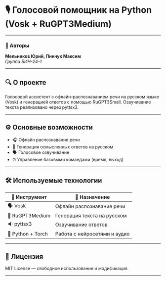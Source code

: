 # 🎙️ Голосовой помощник на Python (Vosk + RuGPT3Medium)

---

### 👥 Авторы  
**Мельников Юрий, Пинчук Максим**  
_Группа БИН-24-1_

---

## 🔍 О проекте

Голосовой ассистент с офлайн-распознаванием речи на русском языке (Vosk) и генерацией ответов с помощью RuGPT3Small. Озвучивание текста реализовано через pyttsx3.

---

## ⚙️ Основные возможности

- 🎧 Офлайн распознавание речи  
- 🧠 Генерация осмысленных ответов на русском  
- 🗣️ Голосовое озвучивание  
- ⏰ Управление базовыми командами (время, выход)

---

## 🛠️ Используемые технологии

| 🔧 Инструмент          | 📌 Назначение                     |
|-----------------------|---------------------------------|
| 🗣️ Vosk               | Офлайн распознавание речи       |
| 🤖 RuGPT3Medium        | Генерация текста на русском     |
| 🔉 pyttsx3             | Озвучивание ответов             |
| 🐍 Python + Torch     | Работа с нейросетями и аудио    |

---

## 📜 Лицензия

MIT License — свободное использование и модификация.

---
